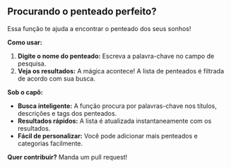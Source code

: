 ## Procurando o penteado perfeito? 

Essa função te ajuda a encontrar o penteado dos seus sonhos! 

**Como usar:**

1. **Digite o nome do penteado:** Escreva a palavra-chave no campo de pesquisa.
2. **Veja os resultados:** A mágica acontece! A lista de penteados é filtrada de acordo com sua busca.

**Sob o capô:**

* **Busca inteligente:** A função procura por palavras-chave nos títulos, descrições e tags dos penteados.
* **Resultados rápidos:** A lista é atualizada instantaneamente com os resultados.
* **Fácil de personalizar:** Você pode adicionar mais penteados e categorias facilmente.

**Quer contribuir?** 
Manda um pull request!
